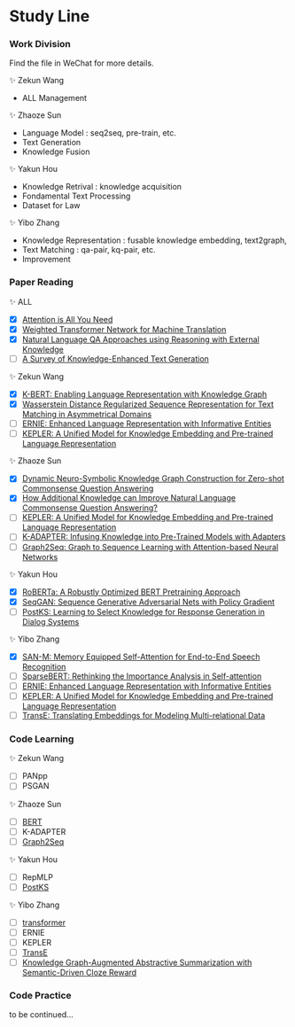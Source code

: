 # Study Line

### Work Division
Find the file in WeChat for more details.

:sparkles: Zekun Wang
- ALL Management

:sparkles: Zhaoze Sun
- Language Model : seq2seq, pre-train, etc.
- Text Generation
- Knowledge Fusion

:sparkles: Yakun Hou
- Knowledge Retrival : knowledge acquisition
- Fondamental Text Processing
- Dataset for Law

:sparkles: Yibo Zhang
- Knowledge Representation : fusable knowledge embedding, text2graph, 
- Text Matching : qa-pair, kq-pair, etc.
- Improvement

### Paper Reading

:sparkles: ALL

- [x] [Attention is All You Need](https://arxiv.org/abs/1706.03762)
- [x] [Weighted Transformer Network for Machine Translation](https://arxiv.org/abs/1711.02132)
- [x] [Natural Language QA Approaches using Reasoning with External Knowledge](https://arxiv.org/abs/2003.03446)
- [ ] [A Survey of Knowledge-Enhanced Text Generation](https://blender.cs.illinois.edu/paper/nlgsurvey2020.pdf)

:sparkles: Zekun Wang

- [x] [K-BERT: Enabling Language Representation with Knowledge Graph](https://arxiv.org/abs/1909.07606)
- [x] [Wasserstein Distance Regularized Sequence Representation for Text Matching in Asymmetrical Domains](https://arxiv.org/abs/2010.07717)
- [ ] [ERNIE: Enhanced Language Representation with Informative Entities](https://arxiv.org/abs/1905.07129)
- [ ] [KEPLER: A Unified Model for Knowledge Embedding and Pre-trained Language Representation](https://www.researchgate.net/publication/350418783_KEPLER_A_Unified_Model_for_Knowledge_Embedding_and_Pre-trained_Language_Representation)

:sparkles: Zhaoze Sun

- [x] [Dynamic Neuro-Symbolic Knowledge Graph Construction for Zero-shot Commonsense Question Answering](https://arxiv.org/abs/1911.03876)
- [x] [How Additional Knowledge can Improve Natural Language Commonsense Question Answering?](https://arxiv.org/abs/1909.08855)
- [ ] [KEPLER: A Unified Model for Knowledge Embedding and Pre-trained Language Representation](https://www.researchgate.net/publication/350418783_KEPLER_A_Unified_Model_for_Knowledge_Embedding_and_Pre-trained_Language_Representation)
- [ ] [K-ADAPTER: Infusing Knowledge into Pre-Trained Models with Adapters](https://arxiv.org/abs/2002.01808)
- [ ] [Graph2Seq: Graph to Sequence Learning with Attention-based Neural Networks](https://arxiv.org/abs/1804.00823)

:sparkles: Yakun Hou

- [x] [RoBERTa: A Robustly Optimized BERT Pretraining Approach](https://arxiv.org/pdf/1907.11692.pdf)
- [x] [SeqGAN: Sequence Generative Adversarial Nets with Policy Gradient](https://arxiv.org/abs/1609.05473)
- [ ] [PostKS: Learning to Select Knowledge for Response Generation in Dialog Systems](https://arxiv.org/pdf/1902.04911.pdf)

:sparkles: Yibo Zhang

- [x] [SAN-M: Memory Equipped Self-Attention for End-to-End Speech Recognition](https://arxiv.org/abs/2006.01713)
- [ ] [SparseBERT: Rethinking the Importance Analysis in Self-attention](https://arxiv.org/abs/2102.12871)
- [ ] [ERNIE: Enhanced Language Representation with Informative Entities](https://arxiv.org/abs/1905.07129)
- [ ] [KEPLER: A Unified Model for Knowledge Embedding and Pre-trained Language Representation](https://www.researchgate.net/publication/350418783_KEPLER_A_Unified_Model_for_Knowledge_Embedding_and_Pre-trained_Language_Representation)
- [ ] [TransE: Translating Embeddings for Modeling Multi-relational Data](https://proceedings.neurips.cc/paper/2013/file/1cecc7a77928ca8133fa24680a88d2f9-Paper.pdf)

### Code Learning

:sparkles: Zekun Wang

- [ ] PANpp
- [ ] PSGAN

:sparkles: Zhaoze Sun

- [ ] [BERT](https://github.com/jcyk/BERT)
- [ ] K-ADAPTER
- [ ] [Graph2Seq](https://github.com/graph4ai/graph4nlp/blob/master/graph4nlp/pytorch/models/graph2seq.py)

:sparkles: Yakun Hou

- [ ] RepMLP
- [ ] [PostKS](https://github.com/bzantium/Posterior-Knowledge-Selection)

:sparkles: Yibo Zhang

- [ ] [transformer](https://github.com/jayparks/transformer)
- [ ] ERNIE
- [ ] KEPLER
- [ ] [TransE](https://github.com/zqhead/TransE)
- [ ] [Knowledge Graph-Augmented Abstractive Summarization with Semantic-Driven Cloze Reward](https://arxiv.org/abs/2005.01159)

### Code Practice
to be continued...
